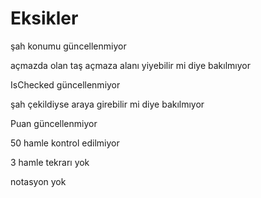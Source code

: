 # Eksikler
şah konumu güncellenmiyor

açmazda olan taş açmaza alanı yiyebilir mi diye bakılmıyor

IsChecked güncellenmiyor

şah çekildiyse araya girebilir mi diye bakılmıyor

Puan güncellenmiyor

50 hamle kontrol edilmiyor

3 hamle tekrarı yok

notasyon yok
